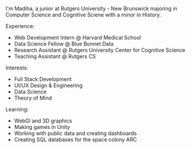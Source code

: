 I'm Madiha, a junior at Rutgers University - New Brunswick majoring in Computer Science and Cognitive Sciene with a minor in History.

Experience:
* Web Development Intern @ Harvard Medical School
* Data Science Fellow @ Blue Bonnet Data
* Research Assistant @ Rutgers University Center for Cognitive Science
* Teaching Assistant @ Rutgers CS

Interests:
* Full Stack Development
* UI/UX Design & Engineering
* Data Science
* Theory of Mind

Learning:
* WebGl and 3D graphics
* Making games in Unity
* Working with public data and creating dashboards
* Creating SQL databases for the space colony ARC
<!---
madihabdul/madihabdul is a ✨ special ✨ repository because its `README.md` (this file) appears on your GitHub profile.
You can click the Preview link to take a look at your changes.
--->
